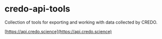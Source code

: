 # credo-api-tools

Collection of tools for exporting and working with data collected by CREDO.

[https://api.credo.science](https://api.credo.science)
